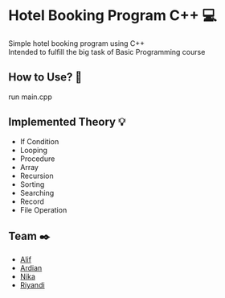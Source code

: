 # Hotel Booking Program C++ :computer:
Simple hotel booking program using C++ <br>
Intended to fulfill the big task of Basic Programming course

## How to Use? :memo:
run main.cpp

## Implemented Theory :bulb:
- If Condition
- Looping
- Procedure
- Array
- Recursion
- Sorting
- Searching
- Record
- File Operation

## Team :black_nib:
- [Alif](https://www.instagram.com/frappuccinogaze/)
- [Ardian](https://www.instagram.com/not_ardian_hilman/)
- [Nika](https://www.instagram.com/nikaaqisty/)
- [Riyandi](https://github.com/riyandifirman)
